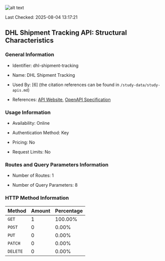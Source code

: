 ![alt text](https://img.shields.io/badge/OpenAPI_Specification-Valid-green.svg)

Last Checked: 2025-08-04 13:17:21

## DHL Shipment Tracking API: Structural Characteristics

### General Information

- Identifier: dhl-shipment-tracking

- Name: DHL Shipment Tracking

- Used By: [6] (the citation references can be found in `/study-data/study-apis.md`)

- References: [API Website](https://developer.dhl.com/api-reference/shipment-tracking), [OpenAPI Specification](https://developer.dhl.com/api-reference/shipment-tracking#downloads-section)

### Usage Information

- Availability: Online

- Authentication Method: Key

- Pricing: No

- Request Limits: No

### Routes and Query Parameters Information

- Number of Routes: 1

- Number of Query Parameters: 8

### HTTP Method Information

| Method | Amount | Percentage |
|--------|--------|------------|
| `GET` | 1 | 100.00% |
| `POST` | 0 | 0.00% |
| `PUT` | 0 | 0.00% |
| `PATCH` | 0 | 0.00% |
| `DELETE` | 0 | 0.00% |
